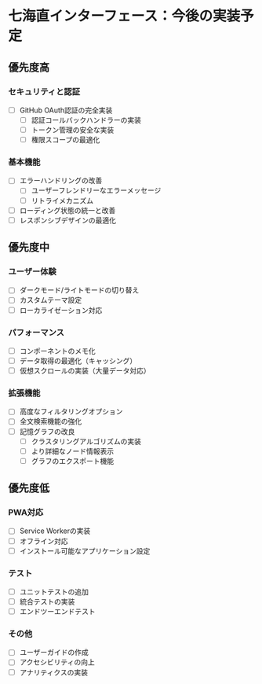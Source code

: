 # 七海直インターフェース：今後の実装予定

## 優先度高

### セキュリティと認証
- [ ] GitHub OAuth認証の完全実装
  - [ ] 認証コールバックハンドラーの実装
  - [ ] トークン管理の安全な実装
  - [ ] 権限スコープの最適化

### 基本機能
- [ ] エラーハンドリングの改善
  - [ ] ユーザーフレンドリーなエラーメッセージ
  - [ ] リトライメカニズム
- [ ] ローディング状態の統一と改善
- [ ] レスポンシブデザインの最適化

## 優先度中

### ユーザー体験
- [ ] ダークモード/ライトモードの切り替え
- [ ] カスタムテーマ設定
- [ ] ローカライゼーション対応

### パフォーマンス
- [ ] コンポーネントのメモ化
- [ ] データ取得の最適化（キャッシング）
- [ ] 仮想スクロールの実装（大量データ対応）

### 拡張機能
- [ ] 高度なフィルタリングオプション
- [ ] 全文検索機能の強化
- [ ] 記憶グラフの改良
  - [ ] クラスタリングアルゴリズムの実装
  - [ ] より詳細なノード情報表示
  - [ ] グラフのエクスポート機能

## 優先度低

### PWA対応
- [ ] Service Workerの実装
- [ ] オフライン対応
- [ ] インストール可能なアプリケーション設定

### テスト
- [ ] ユニットテストの追加
- [ ] 統合テストの実装
- [ ] エンドツーエンドテスト

### その他
- [ ] ユーザーガイドの作成
- [ ] アクセシビリティの向上
- [ ] アナリティクスの実装
